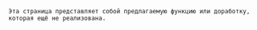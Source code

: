 ```admonish info "Предложение"
Эта страница представляет собой предлагаемую функцию или доработку, которая ещё не реализована.
```
